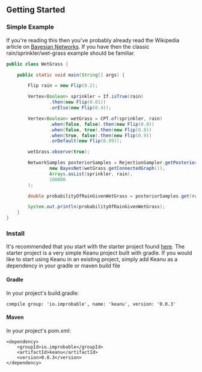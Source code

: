 ## Getting Started

### Simple Example

If you're reading this then you've probably already read the Wikipedia article on
[Bayesian Networks](https://en.wikipedia.org/wiki/Bayesian_network). If you have
then the classic rain/sprinkler/wet-grass example should be familiar.

```java
public class WetGrass {

    public static void main(String[] args) {

        Flip rain = new Flip(0.2);

        Vertex<Boolean> sprinkler = If.isTrue(rain)
                .then(new Flip(0.01))
                .orElse(new Flip(0.4));

        Vertex<Boolean> wetGrass = CPT.of(sprinkler, rain)
                .when(false, false).then(new Flip(0.0))
                .when(false, true).then(new Flip(0.8))
                .when(true, false).then(new Flip(0.9))
                .orDefault(new Flip(0.99));

        wetGrass.observe(true);

        NetworkSamples posteriorSamples = RejectionSampler.getPosteriorSamples(
                new BayesNet(wetGrass.getConnectedGraph()),
                Arrays.asList(sprinkler, rain),
                100000
        );

        double probabilityOfRainGivenWetGrass = posteriorSamples.get(rain).probability(isRaining -> isRaining == true);

        System.out.println(probabilityOfRainGivenWetGrass);
    }
}
```

### Install

It's recommended that you start with the starter project found [here](../keanu-examples/starter).
The starter project is a very simple Keanu project built with gradle. If you would like to start
using Keanu in an existing project, simply add Keanu as a dependency in your gradle or maven 
build file

#### Gradle

In your project's build.gradle:

```$groovy
compile group: 'io.improbable', name: 'keanu', version: '0.0.3'
```

#### Maven

In your project's pom.xml:

```
<dependency>
    <groupId>io.improbable</groupId>
    <artifactId>keanu</artifactId>
    <version>0.0.3</version>
</dependency>
```
